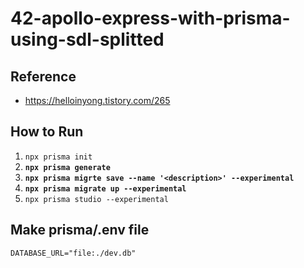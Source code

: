 # 42-apollo-express-with-prisma-using-sdl-splitted

## Reference

- <https://helloinyong.tistory.com/265>

## How to Run

1. `npx prisma init`
2. **`npx prisma generate`**
3. **`npx prisma migrte save --name '<description>' --experimental`**
4. **`npx prisma migrate up --experimental`**
5. `npx prisma studio --experimental`

## Make prisma/.env file

```
DATABASE_URL="file:./dev.db"
```
